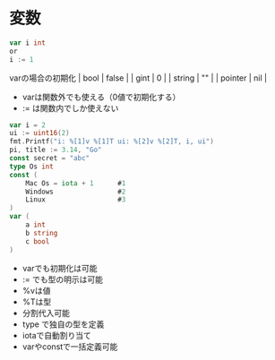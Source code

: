 # 変数

```go
var i int
or
i := 1
```

varの場合の初期化
| bool    | false |
| gint     | 0     |
| string  | ""    |
| pointer | nil   |
- varは関数外でも使える（0値で初期化する）
- := は関数内でしか使えない

```go
var i = 2
ui := uint16(2)
fmt.Printf("i: %[1]v %[1]T ui: %[2]v %[2]T, i, ui")
pi, title := 3.14, "Go"
const secret = "abc"
type Os int
const (
    Mac Os = iota + 1      #1
    Windows                #2
    Linux                  #3 
)
var (
    a int
    b string
    c bool
)
```
- varでも初期化は可能
- := でも型の明示は可能
- %vは値
- %Tは型
- 分割代入可能
- type で独自の型を定義
- iotaで自動割り当て
- varやconstで一括定義可能
